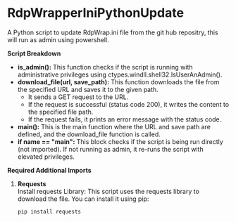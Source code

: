 # RdpWrapperIniPythonUpdate
A Python script to update RdpWrap.ini file from the git hub repositry, this will run as admin using powershell.

<b>Script Breakdown</b>
* <b>is_admin():</b> This function checks if the script is running with administrative privileges using ctypes.windll.shell32.IsUserAnAdmin().
* <b>download_file(url, save_path):</b> This function downloads the file from the specified URL and saves it to the given path.
  * It sends a GET request to the URL.
  * If the request is successful (status code 200), it writes the content to the specified file path.
  * If the request fails, it prints an error message with the status code.
* <b>main():</b> This is the main function where the URL and save path are defined, and the download_file function is called.
* <b>if name == "main":</b> This block checks if the script is being run directly (not imported). If not running as admin, it re-runs the script with elevated privileges.


<b>Required Additional Imports</b>
1) <b>Requests</b><br>
   Install requests Library: This script uses the requests library to download the file. You can install it using pip:

   <code>pip install requests</code>
